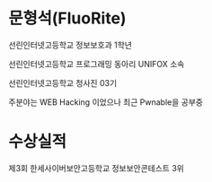 
# 문형석(FluoRite)
선린인터넷고등학교 정보보호과 1학년

선린인터넷고등학교 프로그래밍 동아리 UNIFOX 소속

선린인터넷고등학교 청사진 03기

주분야는 WEB Hacking 이었으나 최근 Pwnable을 공부중

# 수상실적
제3회 한세사이버보안고등학교 정보보안콘테스트 3위
